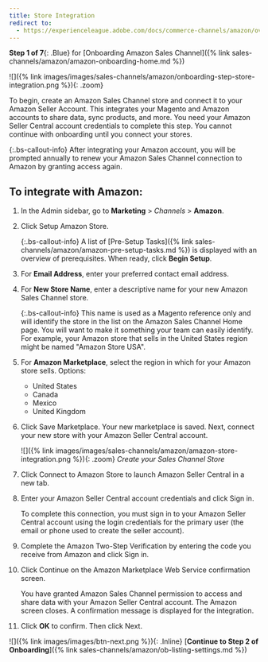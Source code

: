 ```yaml
---
title: Store Integration
redirect to:
  - https://experienceleague.adobe.com/docs/commerce-channels/amazon/overview.html
---
```



**Step 1 of 7**{: .Blue} for [Onboarding Amazon Sales Channel]({% link sales-channels/amazon/amazon-onboarding-home.md %})

![]({% link images/images/sales-channels/amazon/onboarding-step-store-integration.png %}){: .zoom}

To begin, create an Amazon Sales Channel store and connect it to your Amazon Seller Account. This integrates your Magento and Amazon accounts to share data, sync products, and more. You need your Amazon Seller Central account credentials to complete this step. You cannot continue with onboarding until you connect your stores.

{:.bs-callout-info}
After integrating your Amazon account, you will be prompted annually to renew your Amazon Sales Channel connection to Amazon by granting access again.

## To integrate with Amazon:

1. In the Admin sidebar, go to **Marketing** > _Channels_ > **Amazon**.

1. Click <span class="btn">Setup Amazon Store</span>.

   {:.bs-callout-info}
   A list of [Pre-Setup Tasks]({% link sales-channels/amazon/amazon-pre-setup-tasks.md %}) is displayed with an overview of prerequisites. When ready, click **Begin Setup**.

1. For **Email Address**, enter your preferred contact email address.

1. For **New Store Name**, enter a descriptive name for your new Amazon Sales Channel store.

   {:.bs-callout-info}
   This name is used as a Magento reference only and will identify the store in the list on the Amazon Sales Channel Home page. You will want to make it something your team can easily identify. For example, your Amazon store that sells in the United States region might be named "Amazon Store USA".

1. For **Amazon Marketplace**, select the region in which for your Amazon store sells. Options:

    - United States
    - Canada
    - Mexico
    - United Kingdom

1. Click <span class="btn">Save Marketplace</span>. Your new marketplace is saved. Next, connect your new store with your Amazon Seller Central account.

    ![]({% link images/images/sales-channels/amazon/amazon-store-integration.png %}){: .zoom}
    _Create your Sales Channel Store_

1. Click <span class="btn">Connect to Amazon Store</span> to launch Amazon Seller Central in a new tab.

1. Enter your Amazon Seller Central account credentials and click <span class="btn">Sign in</span>.

   To complete this connection, you must sign in to your Amazon Seller Central account using the login credentials for the primary user (the email or phone used to create the seller account).

1. Complete the Amazon Two-Step Verification by entering the code you receive from Amazon and click <span class="btn">Sign in</span>.

1. Click <span class="btn">Continue</span> on the Amazon Marketplace Web Service confirmation screen.

   You have granted Amazon Sales Channel permission to access and share data with your Amazon Seller Central account. The Amazon screen closes. A confirmation message is displayed for the integration.

1. Click **OK** to confirm. Then click <span class="btn">Next</span>.

![]({% link images/images/btn-next.png %}){: .Inline} [**Continue to Step 2 of Onboarding**]({% link sales-channels/amazon/ob-listing-settings.md %})
